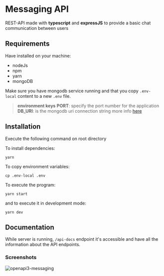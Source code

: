# Messaging API

REST-API made with **typescript** and **expressJS** to provide a basic chat communication between users

## Requirements

Have installed on your machine:

* nodeJs
* npm
* yarn
* mongoDB

Make sure you have mongodb service running and that you copy `.env-local` content to a new `.env` file.

> **environment keys**
> **PORT**: specify the port number for the application
> **DB_URI**: is the mongodb uri connection string more info [here](https://docs.mongodb.com/manual/reference/connection-string/)

## Installation

Execute the following command on root directory

To install dependencies:
```
yarn
```

To copy environment variables:
```
cp .env-local .env
```

To execute the program:
```
yarn start
```
and to execute it in development mode:
```
yarn dev
```

## Documentation

While server is running, `/api-docs` endpoint it's accessible and have all the information about the API endpoints.

### Screenshots

![openapi3-messaging](https://i.imgur.com/itrZlqU.png)
